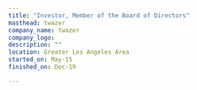 ```yaml
---
title: "Investor, Member of the Board of Directors"
masthead: twazer
company_name: twazer
company_logo: 
description: ""
location: Greater Los Angeles Area
started_on: May-15
finished_on: Dec-19

---
```


